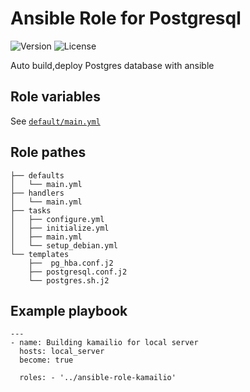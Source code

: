 # Ansible Role for Postgresql
![Version](https://img.shields.io/github/v/release/mach1el/ansible-role-postgresql?color=red&style=plastic) ![License](https://img.shields.io/github/license/mach1el/ansible-role-postgresql?color=orange&style=plastic)

Auto build,deploy Postgres database with ansible

## Role variables
See [`default/main.yml`](https://github.com/mach1el/ansible-role-postgresql/blob/master/defaults/main.yml)

## Role pathes

	├── defaults
	│   └── main.yml
	├── handlers
	│   └── main.yml
	├── tasks
	│   ├── configure.yml
	│   ├── initialize.yml
	│   ├── main.yml
	│   └── setup_debian.yml
	└── templates
        ├──  pg_hba.conf.j2
        ├── postgresql.conf.j2
        └── postgres.sh.j2

## Example playbook
  
    ---
    - name: Building kamailio for local server
      hosts: local_server
      become: true
     
      roles: - '../ansible-role-kamailio'
